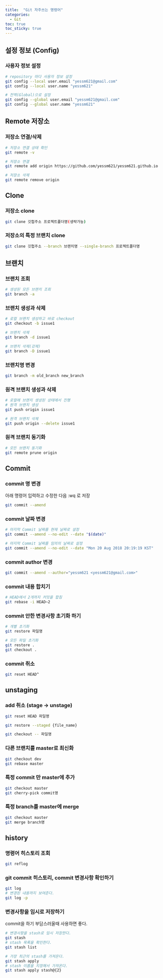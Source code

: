 ```yaml
---
title:  "Git 자주쓰는 명령어"
categories: 
  - Git
toc: true
toc_sticky: true
---
```


## 설정 정보 (Config)

### 사용자 정보 설정

```bash
# repository 마다 사용자 정보 설정
git config --local user.email "yessm621@gmail.com"
git config --local user.name "yessm621"

# 전역(Global)으로 설정
git config --global user.email "yessm621@gmail.com"
git config --global user.name "yessm621"
```

## Remote 저장소

### 저장소 연결/삭제

```bash
# 저장소 연결 상태 확인
git remote -v

# 저장소 연결
git remote add origin https://github.com/yessm621/yessm621.github.io

# 저장소 삭제
git remote remove origin
```

## Clone

### 저장소 clone

```bash
git clone 깃헙주소 프로젝트폴더명(생략가능)
```

### 저장소의 특정 브랜치 clone

```bash
git clone 깃헙주소 --branch 브랜치명 --single-branch 프로젝트폴더명
```

## 브랜치

### 브랜치 조회

```bash
# 생성된 모든 브랜치 조회
git branch -a
```

### 브랜치 생성과 삭제

```bash
# 로컬 브랜치 생성하고 바로 checkout
git checkout -b issue1

# 브랜치 삭제
git branch -d issue1

# 브랜치 삭제(강제)
git branch -D issue1
```

### 브랜치명 변경

```bash
git branch -m old_branch new_branch
```

### 원격 브랜치 생성과 삭제

```bash
# 로컬에 브랜치 생성된 상태에서 진행
# 원격 브랜치 생성
git push origin issue1

# 원격 브랜치 삭제
git push origin --delete issue1
```

### 원격 브랜치 동기화

```bash
# 모든 브랜치 동기화
git remote prune origin
```

## Commit

### commit 명 변경

아래 명령어 입력하고 수정한 다음 :wq 로 저장

```bash
git commit --amend
```

### commit 날짜 변경

```bash
# 마지막 Commit 날짜를 현재 날짜로 설정
git commit --amend --no-edit --date "$(date)"

# 마지막 Commit 날짜를 임의의 날짜로 설정
git commit --amend --no-edit --date "Mon 20 Aug 2018 20:19:19 KST"
```

### commit author 변경

```bash
git commit --amend --author="yessm621 <yessm621@gmail.com>"
```

### commit 내용 합치기

```bash
# HEAD에서 2개까지 커밋을 합침
git rebase -i HEAD~2
```

### commit 안한 변경사항 초기화 하기

```bash
# 개별 초기화
git restore 파일명

# 모든 파일 초기화
git restore .
git checkout .
```

### commit 취소

```bash
git reset HEAD^
```

## unstaging

### add 취소 (stage → unstage)

```bash
git reset HEAD 파일명

git restore --staged {file_name}

git checkout -- 파일명
```

### 다른 브랜치를 master로 최신화

```bash
git checkout dev
git rebase master
```

### 특정 commit 만 master에 추가

```bash
git checkout master
git cherry-pick commit명
```

### 특정 branch를 master에 merge

```bash
git checkout master
git merge branch명
```

## history

### 명령어 히스토리 조회

```bash
git reflog
```

### git commit 히스토리, commit 변경사항 확인하기
```bash
git log
# 변경된 내용까지 보여준다.
git log -p
```

### 변경사항을 임시로 저장하기

commit을 하기 부담스러울때 사용하면 좋다.
```bash
# 변경사항을 stash로 임시 저장한다.
git stash
# stash 목록을 확인한다.
git stash list

# 가장 최근의 stash를 가져온다.
git stash apply
# stash 이름을 지정해서 가져온다.
git stash apply stash@{2}
```